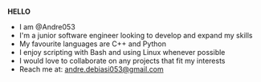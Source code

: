 **HELLO**

- I am @Andre053
- I'm a junior software engineer looking to develop and expand my skills
- My favourite languages are C++ and Python
- I enjoy scripting with Bash and using Linux whenever possible
- I would love to collaborate on any projects that fit my interests
- Reach me at: andre.debiasi053@gmail.com
<!--
**Andre053/Andre053** is a ✨ _special_ ✨ repository because its `README.md` (this file) appears on your GitHub profile.

Here are some ideas to get you started:

- 🔭 I’m currently working on ...
- 🌱 I’m currently learning ...
- 👯 I’m looking to collaborate on ...
- 🤔 I’m looking for help with ...
- 💬 Ask me about ...
- 📫 How to reach me: ...
- 😄 Pronouns: ...
- ⚡ Fun fact: ...
-->
